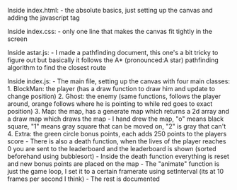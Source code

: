 Inside index.html:
    - the absolute basics, just setting up the canvas and adding the javascript tag

Inside index.css:
    - only one line that makes the canvas fit tightly in the screen

Inside astar.js:
    - I made a pathfinding document, this one's a bit tricky to figure out but basically
      it follows the A* (pronounced:A star) pathfinding algorithm to find the closest route

Inside index.js:
    - The main file, setting up the canvas with four main classes:
        1. BlockMan: the player (has a draw function to draw him and update to change position)
        2. Ghost: the enemy (same functions, follows the player around, orange follows where he is pointing to while red goes to exact position)
        3. Map: the map, has a generate map which returns a 2d array and a draw map which draws the map
            - I hand drew the map, "o" means black square, "1" means gray square that can be moved on, "2" is gray that can't
        4. Extra: the green circle bonus points, each adds 250 points to the players score
    - There is also a death function, when the lives of the player reaches 0 you are sent to the leaderboard and the
      leaderboard is shown (sorted beforehand using bubblesort)
        - Inside the death function everything is reset and new bonus points are placed on the map
    - The "animate" function is just the game loop, I set it to a certain framerate using setInterval (its at 10 frames per second I think)
    - The rest is documented